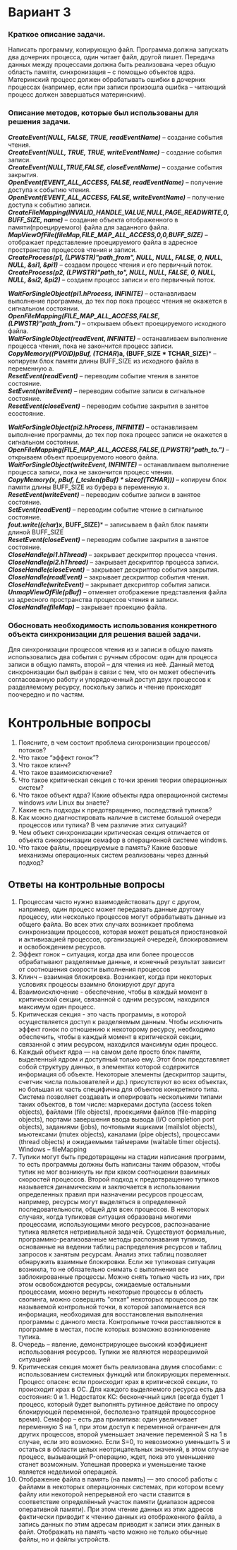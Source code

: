 # Вариант 3 #
### Краткое описание задачи. ###
Написать программу, копирующую файл. Программа должна запускать два дочерних процесса, один читает файл, другой пишет. Передача данных между процессами должна быть реализована через общую область памяти, синхронизация – с помощью объектов ядра. Материнский процесс должен обрабатывать ошибки в дочерних процессах (например, если при записи произошла ошибка – читающий процесс должен завершаться материнским).

### Описание методов, которые был использованы для решения задачи. ###
***CreateEvent(NULL, FALSE, TRUE, readEventName)*** – создание события чтения.  
***CreateEvent(NULL, TRUE, TRUE, writeEventName)*** – создание события записи.  
***CreateEvent(NULL,TRUE,FALSE, closeEventName)*** – создание события закрытия.  
***OpenEvent(EVENT_ALL_ACCESS, FALSE, readEventName)*** – получение доступа к событию чтения.  
***OpenEvent(EVENT_ALL_ACCESS, FALSE, writeEventName)*** – получение доступа к событию записи.  
***CreateFileMapping(INVALID_HANDLE_VALUE,NULL,PAGE_READWRITE,0,BUFF_SIZE, name)*** –  создание объекта отображенного в памяти(проецируемого) файла для заданного файла.  
***MapViewOfFile(fileMap,FILE_MAP_ALL_ACCESS,0,0,BUFF_SIZE)*** – отображает представление проецируемого файла в адресное пространство процессов чтения и записи.  
***CreateProcess(p1, (LPWSTR)"path_from", NULL, NULL, FALSE, 0, NULL, NULL, &si1, &pi1)*** – создаем процесс чтения и его первичный поток.  
***CreateProcess(p2, (LPWSTR)"path_to", NULL, NULL, FALSE, 0, NULL, NULL, &si2, &pi2)*** – создаем процесс записи и его первичный поток.  

***WaitForSingleObject(pi1.hProcess, INFINITE)*** – останавливаем выполнение программы, до тех пор пока процесс чтения не окажется в сигнальном состоянии.  
***OpenFileMapping(FILE_MAP_ALL_ACCESS,FALSE,(LPWSTR)"path_from.")*** – открываем объект проецируемого исходного файла.  
***WaitForSingleObject(readEvent, INFINITE)*** – останавливаем выполнение процесса чтения, пока не закончится процесс записи.  
***CopyMemory((PVOID)pBuf, (TCHAR*)a, (BUFF_SIZE * TCHAR_SIZE)*** – копируем блок памяти длины BUFF_SIZE из исходного файла в переменную а.  
***ResetEvent(readEvent)*** – переводим событие чтения в занятое состояние.  
***SetEvent(writeEvent)*** – переводим событие записи в сигнальное состояние.  
***ResetEvent(closeEvent)*** – переводим событие закрытия в занятое есостояние.  

***WaitForSingleObject(pi2.hProcess, INFINITE)*** – останавливаем выполнение программы, до тех пор пока процесс записи не окажется в сигнальном состоянии.  
***OpenFileMapping(FILE_MAP_ALL_ACCESS,FALSE,(LPWSTR)"path_to.")*** – открываем объект проецируемого нового файла.  
***WaitForSingleObject(writeEvent, INFINITE)*** – останавливаем выполнение процесса записи, пока не закончится процесс чтения.  
***CopyMemory(x, pBuf, (_tcslen(pBuf) * sizeof(TCHAR)))*** – копируем блок памяти длины BUFF_SIZE из буфера в переменную х.  
***ResetEvent(writeEvent)*** – переводим событие записи в занятое состояние.  
***SetEvent(readEvent)*** – переводим событие чтение в сигнальное состояние.  
***fout.write((char*)x, BUFF_SIZE)*** – записываем в файл блок памяти длиной BUFF_SIZE  
***ResetEvent(closeEvent)*** – переводим событие закрытия в занятое состояние.  
***CloseHandle(pi1.hThread)*** – закрывает дескриптор процесса чтения.  
***CloseHandle(pi2.hThread)*** – закрывает дескриптор процесса записи.  
***CloseHandle(closeEvent)*** – закрывает дескриптор события закрытия.  
***CloseHandle(readEvent)*** – закрывает дескриптор события чтения.  
***CloseHandle(writeEvent)*** – закрывает дексриптор события записи.  
***UnmapViewOfFile(pBuf)*** – отменяет отображение представления файла из адресного пространства процессов чтения и записи.  
***CloseHandle(fileMap)*** – закрывает проекцию файла.  

### Обосновать необходимость использования конкретного объекта синхронизации для решения вашей задачи. ###
Для синхронизации процессов чтения из и записи в общую память использовались два события с ручным сбросом: один для процесса записи в общую память, второй – для чтения из неё. 
Данный метод синхронизации был выбран в связи с тем, что он может обеспечить согласованную работу и упорядоченный доступ двух процессов к разделяемому ресурсу, поскольку запись и чтение происходят поочередно и по частям. 


# Контрольные вопросы #
1. Поясните, в чем состоит проблема синхронизации процессов/потоков?
2. Что такое “эффект гонок”?
3. Что такое клинч?
4. Что такое взаимоисключение?
5. Что такое критическая секция с точки зрения теории операционных систем?
6. Что такое объект ядра? Какие объекты ядра операционной системы windows или Linux вы знаете?
7. Какие есть подходы к предотвращению, последствий тупиков?
8. Как можно диагностировать наличие в системе большой очереди процессов или тупика? В чем различие этих ситуаций?
9. Чем объект синхронизации критическая секция отличается от объекта синхронизации семафор в операционной системе windows.
10. Что такое файлы, проецируемые в память? Какие базовые механизмы операционных систем реализованы через данный подход?
    
## Ответы на контрольные вопросы ##
1. Процессам часто нужно взаимодействовать друг с другом, например, один процесс может передавать данные другому процессу, или несколько процессов могут обрабатывать данные из общего файла. Во всех этих случаях возникает проблема синхронизации процессов, которая может решаться приостановкой и активизацией процессов, организацией очередей, блокированием и освобождением ресурсов.
2. Эффект гонок – ситуация, когда два или более процессов обрабатывают разделяемые данные, и конечный результат зависит от соотношения скорости выполнения процессов
3. Клинч – взаимная блокировка. Возникает, когда при некоторых условиях процессы взаимно блокируют друг друга
4. Взаимоисключение - обеспечение, чтобы в каждый момент в критической секции, связанной с одним ресурсом, находился максимум один процесс. 
5. Критическая секция - это часть программы, в которой осуществляется доступ к разделяемым данным. Чтобы исключить эффект гонок по отношению к некоторому ресурсу, необходимо обеспечить, чтобы в каждый момент в критической секции, связанной с этим ресурсом, находился максимум один процесс. 
6. Каждый объект ядра — на самом деле просто блок памяти, выделенный ядром и доступный только ему. Этот блок представляет собой структуру данных, в элементах которой содержится информация об объекте.
Некоторые элементы (дескриптор защиты, счетчик числа пользователей и др.) присутствуют во всех объектах, но большая их часть специфична для объектов конкретного типа. 
Система позволяет создавать и оперировать несколькими типами таких объектов, в том числе: маркерами доступа (access token objects), файлами (file objects), проекциями файлов (file-mapping objects), портами завершения ввода вывода (I/O completion port objects), заданиями (jobs), почтовыми ящиками (mailslot objects), мьютексами (mutex objects), каналами (pipe objects), процессами (thread objects) и ожидаемыми таймерами (waitable timer objects). Windows – fileMapping
7. Тупики могут быть предотвращены на стадии написания программ, то есть программы должны быть написаны таким образом, чтобы тупик не мог возникнуть ни при каком соотношении взаимных скоростей процессов. Второй подход к предотвращению тупиков называется динамическим и заключается в использовании определенных правил при назначении ресурсов процессам, например, ресурсы могут выделяться в определенной последовательности, общей для всех процессов.
В некоторых случаях, когда тупиковая ситуация образована многими процессами, использующими много ресурсов, распознавание тупика является нетривиальной задачей. Существуют формальные, программно-реализованные методы распознавания тупиков, основанные на ведении таблиц распределения ресурсов и таблиц запросов к занятым ресурсам. Анализ этих таблиц позволяет обнаружить взаимные блокировки.
Если же тупиковая ситуация возникла, то не обязательно снимать с выполнения все заблокированные процессы. Можно снять только часть из них, при этом освобождаются ресурсы, ожидаемые остальными процессами, можно вернуть некоторые процессы в область свопинга, можно совершить "откат" некоторых процессов до так называемой контрольной точки, в которой запоминается вся информация, необходимая для восстановления выполнения программы с данного места. Контрольные точки расставляются в программе в местах, после которых возможно возникновение тупика.
8. Очередь – явление, демонстрирующее высокий коэффициент использования ресурсов. Тупики же являются неразрешимой ситуацией
9. Критическая секция может быть реализована двумя способами: с использованием системных функций или блокирующих переменных. Процесс опасен: если происходит крах в критической секции, то происходит крах в ОС. Для каждого выделяемого ресурса есть два состояния: 0 и 1. Недостаток КС: бесконечный цикл (всегда будет 1 процесс, который будет выполнять рутинное действие по опросу блокирующей переменной, бесполезно тратящей процессорное время). Семафор – есть два примитива: один увеличивает переменную S на 1, при этом доступ к переменной ограничен для других процессов, второй уменьшает значение переменной S на 1 в случае, если это возможно. Если S=0, то невозможно уменьшить S и остаться в области целых неотрицательных значений, в этом случае процесс, вызывающий P-операцию, ждет, пока это уменьшение станет возможным. Успешная проверка и уменьшение также является неделимой операцией.
10. Отображение файла в память (на память) — это способ работы с файлами в некоторых операционных системах, при котором всему файлу или некоторой непрерывной его части ставится в соответствие определённый участок памяти (диапазон адресов оперативной памяти). При этом чтение данных из этих адресов фактически приводит к чтению данных из отображенного файла, а запись данных по этим адресам приводит к записи этих данных в файл. Отображать на память часто можно не только обычные файлы, но и файлы устройств.
